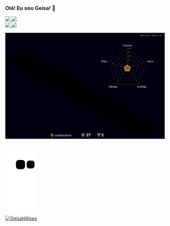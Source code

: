 ### Olá! Eu sou Geisa! 👋

<div>
<a href="https://github.com/GeisaHAlves/">
<img width="49%" src="https://github-readme-stats-grazi-grazifalk.vercel.app/api?username=GeisaHAlves&show_icons=true&theme=blueberry&include_all_commits=true&count_private=true"/>
<img width="49%" src="https://github-readme-streak-stats.herokuapp.com/?user=GeisaHAlves&hide_border=true&date_format=M%20j%5B%2C%20Y%5D&theme=blueberry"/>
</div>

  <div>
<a href="https://github.com/GeisaHAlves/">
<img width="57%" src="http://github-profile-summary-cards.vercel.app/api/cards/profile-details?username=GeisaHAlves&theme=tokyonight"/>
<img width="41%" src="https://github-readme-stats-grazi-grazifalk.vercel.app/api/top-langs/?username=GeisaHAlves&layout=compact&langs_count=16&theme=blueberry"/>

![Status](./profile-3d-contrib/profile-night-rainbow.svg)    
  </div>
  
##

![Snake animation](https://github.com/GeisaHAlves/GeisaHAlves/blob/output/github-contribution-grid-snake.svg)

<p align="left"> <img src="https://komarev.com/ghpvc/?username=GeisaHAlves&label=Profile%20views&color=0e75b6&style=flat" alt="GeisaHAlves" /> </p>

<!--
**GeisaHAlves/GeisaHAlves** is a ✨ _special_ ✨ repository because its `README.md` (this file) appears on your GitHub profile.

Here are some ideas to get you started:

- 🔭 I’m currently working on ...
- 🌱 I’m currently learning ...
- 👯 I’m looking to collaborate on ...
- 🤔 I’m looking for help with ...
- 💬 Ask me about ...
- 📫 How to reach me: ...
- 😄 Pronouns: ...
- ⚡ Fun fact: ...
-->
